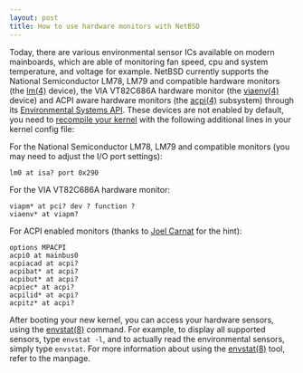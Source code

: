 ```yaml
---
layout: post
title: How to use hardware monitors with NetBSD
---
```


Today, there are various environmental sensor ICs available on modern mainboards, which are able of monitoring fan speed,
cpu and system temperature, and voltage for example. NetBSD currently supports the National Semiconductor LM78, LM79 and compatible 
hardware monitors (the <a href="http://www.tac.eu.org/cgi-bin/man-cgi?lm+4+NetBSD-current">lm(4)</a> device), the VIA VT82C686A hardware
monitor (the <a href="http://www.tac.eu.org/cgi-bin/man-cgi?viaenv+4+NetBSD-current">viaenv(4)</a> device) and ACPI aware hardware
monitors (the <a href="http://www.tac.eu.org/cgi-bin/man-cgi?acpi+4+NetBSD-current">acpi(4)</a> subsystem) through its <a
href="http://www.tac.eu.org/cgi-bin/man-cgi?envsys+4+NetBSD-current">Environmental Systems API</a>. These devices are not enabled
by default, you need to <a href="http://www.mclink.it/personal/MG2508/nbsdeng/chap-kernel.html">recompile your kernel</a> with the
following additional lines in your kernel config file:

For the National Semiconductor LM78, LM79 and compatible monitors (you may need to adjust the I/O port settings):

```
lm0 at isa? port 0x290
```

For the VIA VT82C686A hardware monitor:

```
viapm* at pci? dev ? function ?
viaenv* at viapm?
```

For ACPI enabled monitors (thanks to <a href="mailto:joel@carnat.net">Joel Carnat</a> for the hint):

```
options MPACPI
acpi0 at mainbus0
acpiacad at acpi?
acpibat* at acpi?
acpibut* at acpi?
acpiec* at acpi?
acpilid* at acpi?
acpitz* at acpi?
```

After booting your new kernel, you can access your hardware sensors, using the <a
href="http://www.tac.eu.org/cgi-bin/man-cgi?envstat+8+NetBSD-current">envstat(8)</a> command. For example, to display
all supported sensors, type <code>envstat -l</code>, and to actually read the environmental sensors, simply type
<code>envstat</code>. For more information about using the <a href="http://www.tac.eu.org/cgi-bin/man-cgi?envstat+8+NetBSD-current">envstat(8)</a> tool, refer to the manpage.
